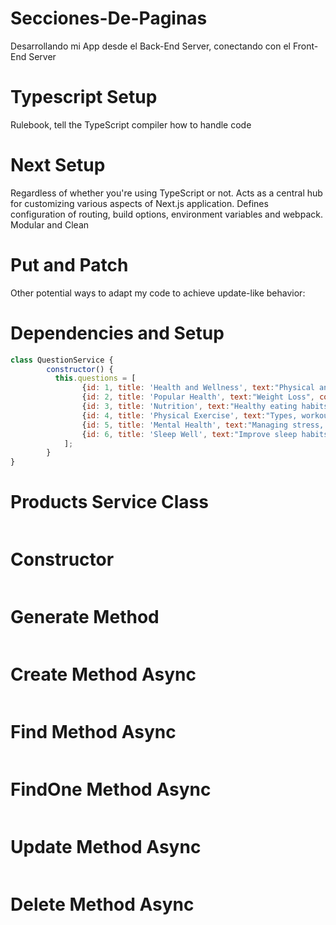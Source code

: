 # Secciones-De-Paginas
Desarrollando mi App desde el Back-End Server, conectando con el Front-End Server

# Typescript Setup

Rulebook, tell the TypeScript compiler how to handle code

# Next Setup

Regardless of whether you're using TypeScript or not. Acts as a central hub for customizing various aspects of Next.js application. Defines configuration of routing, build options, environment variables and webpack. Modular and Clean

# Put and Patch 

Other potential ways to adapt my code to achieve update-like behavior:

# Dependencies and Setup

```javascript
class QuestionService {
        constructor() {
          this.questions = [
                {id: 1, title: 'Health and Wellness', text:"Physical and Mental Well-being", completed: true},
                {id: 2, title: 'Popular Health', text:"Weight Loss", completed: false},
                {id: 3, title: 'Nutrition', text:"Healthy eating habits, meal plans, and recipes", completed: false},
                {id: 4, title: 'Physical Exercise', text:"Types, workout routines, and fitness tips", completed: false},
                {id: 5, title: 'Mental Health', text:"Managing stress, and improving mental well-being", completed: false},
                {id: 6, title: 'Sleep Well', text:"Improve sleep habits", completed: false}
            ];
        }
}
```
# Products Service Class

```javascript

```

# Constructor

```javascript

```

# Generate Method

```javascript

```

# Create Method Async

```javascript

```
# Find Method Async

```javascript

```

# FindOne Method Async

```javascript

```

# Update Method Async

```javascript

```

# Delete Method Async

```javascript

```
